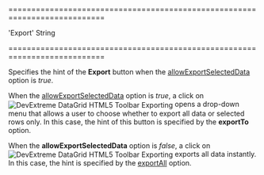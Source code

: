 ===========================================================================
<!--default-->'Export'<!--/default-->
<!--type-->String<!--/type-->
===========================================================================

<!--shortDescription-->
Specifies the hint of the **Export** button when the [allowExportSelectedData](/Documentation/ApiReference/UI_Widgets/dxDataGrid/Configuration/export/#allowExportSelectedData) option is *true*.
<!--/shortDescription-->

<!--fullDescription-->
When the [allowExportSelectedData](/Documentation/ApiReference/UI_Widgets/dxDataGrid/Configuration/export/#allowExportSelectedData) option is *true*, a click on <img src="/Content/images/doc/18_1/DataGrid/icons/toolbar_export.png" alt="DevExtreme DataGrid HTML5 Toolbar Exporting" style="vertical-align:middle"/> opens a drop-down menu that allows a user to choose whether to export all data or selected rows only. In this case, the hint of this button is specified by the **exportTo** option.

When the **allowExportSelectedData** option is *false*, a click on <img src="/Content/images/doc/18_1/DataGrid/icons/toolbar_export.png" alt="DevExtreme DataGrid HTML5 Toolbar Exporting" style="vertical-align:middle"/> exports all data instantly. In this case, the hint is specified by the [exportAll](/Documentation/ApiReference/UI_Widgets/dxDataGrid/Configuration/export/texts/#exportAll) option.
<!--/fullDescription-->